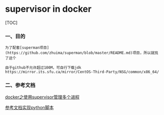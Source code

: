supervisor in docker
===================


[TOC]

### 一、目的

	为了配套[superman项目](https://github.com/zhuima/superman/blob/master/README.md)项目，所以就找了这个

	由于github不允许超过100M，可自行下载jdk https://mirror.its.sfu.ca/mirror/CentOS-Third-Party/NSG/common/x86_64/

### 二、参考文档

[docker之使用supervisor管理多个进程](https://blog.csdn.net/lemontree1945/article/details/80508443)

[参考文档实现python脚本](https://segmentfault.com/a/1190000014591673)
